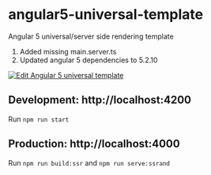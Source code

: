 # angular5-universal-template
Angular 5 universal/server side rendering template

1. Added missing main.server.ts 
2. Updated angular 5 dependencies to 5.2.10

[![Edit Angular 5 universal template](https://codesandbox.io/static/img/play-codesandbox.svg)](https://codesandbox.io/s/4lxom9y209)

## Development: http://localhost:4200
Run ```npm run start```
## Production: http://localhost:4000
Run ```npm run build:ssr``` and ```npm run serve:ssrand```

